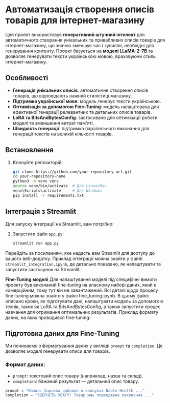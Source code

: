 # Автоматизація створення описів товарів для інтернет-магазину

Цей проект використовує **генеративний штучний інтелект** для автоматичного створення унікальних та привабливих описів товарів для інтернет-магазину, що значно зменшує час і зусилля, необхідні для генерування контенту. Проект базується на **моделі LLaMA-2-7B** та дозволяє генерувати тексти українською мовою, враховуючи стиль інтернет-магазину.

## Особливості

- **Генерація унікальних описів**: автоматичне створення описів товарів, що відповідають наявній стилістиці магазину.
- **Підтримка української мови**: модель генерує тексти українською.
- **Оптимізація за допомогою Fine-Tuning**: модель налаштована для ефективної генерації релевантних та детальних описів товарів.
- **LoRA та BitsAndBytesConfig**: застосовано для оптимізації роботи моделі та зменшення витрат пам'яті.
- **Швидкість генерації**: підтримка паралельного виконання для генерації текстів на великій кількості товарів.

## Встановлення

1. Клонуйте репозиторій:
   ```bash
   git clone https://github.com/your-repository-url.git
   cd your-repository-name
   python3 -m venv venv
   source venv/bin/activate  # Для Linux/Mac
   venv\Scripts\activate     # Для Windows
   pip install -r requirements.txt

## Інтеграція з Streamlit

Для запуску інтеграції на Streamlit, вам потрібно:

1. Запустити файл `app.py`:
   ```bash
   streamlit run app.py

Перейдіть за посиланням, яке надасть вам Streamlit для доступу до вашого веб-додатку.
Приклад інтеграції можна знайти у файлі `streamlit_integration.ipynb`, де детально показано, як налаштувати та запустити застосунок на Streamlit.

**Fine-Tuning моделі**
Для налаштування моделі під специфічні вимоги проекту був виконаний fine-tuning на власному наборі даних, який є комерційним, тому тут він не завантажений.
Всі деталі щодо процесу fine-tuning можна знайти у файлі fine_tuning.ipynb. В цьому файлі описано кроки, як підготувати дані, налаштувати модель за допомогою технік, таких як LoRA та BitsAndBytesConfig, а також запустити процес навчання для отримання оптимальних результатів.
Приклад формату даних, на яких проводився fine-tuning:
## Підготовка даних для Fine-Tuning
Ми починаємо з форматування даних у вигляді `prompt` та `completion`. Це дозволяє моделі генерувати описи для товарів.
### Формат даних:
- `prompt`: текстовий опис товару (наприклад, назва та склад).
- `completion`: бажаний результат — детальний опис товару.

```python
prompt = "Назва: Харчова добавка в капсулах Noble Health ..."
completion = "ЗВЕРНІТЬ УВАГУ! Товар має пошкоджене паковання ..."
